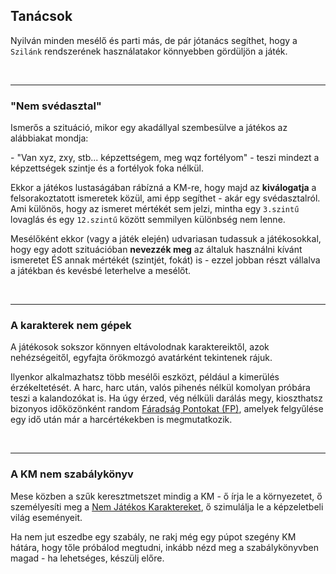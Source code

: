 ## Tanácsok

Nyilván minden mesélő és parti más, de pár jótanács segíthet, hogy a `Szilánk` rendszerének használatakor könnyebben gördüljön a játék.

<br />

---
### "Nem svédasztal"

Ismerős a szituáció, mikor egy akadállyal szembesülve a játékos az alábbiakat mondja:

\- "Van xyz, zxy, stb... képzettségem, meg wqz fortélyom" - teszi mindezt a képzettségek szintje és a fortélyok foka nélkül.

Ekkor a játékos lustaságában rábízná a KM-re, hogy majd az **kiválogatja** a felsorakoztatott ismeretek közül, ami épp segíthet - akár egy svédasztalról. Ami különös, hogy az ismeret mértékét sem jelzi, mintha egy `3.szintű` lovaglás és egy `12.szintű` között semmilyen különbség nem lenne.

Mesélőként ekkor (vagy a játék elején) udvariasan tudassuk a játékosokkal, hogy egy adott szituációban **nevezzék meg** az általuk használni kívánt ismeretet ÉS annak mértékét (szintjét, fokát) is - ezzel jobban részt vállalva a játékban és kevésbé leterhelve a mesélőt.

<br />

---
### A karakterek nem gépek

A játékosok sokszor könnyen eltávolodnak karaktereiktől, azok nehézségeitől, egyfajta örökmozgó avatárként tekintenek rájuk.

Ilyenkor alkalmazhatsz több mesélői eszközt, például a kimerülés érzékeltetését. A harc, harc után, valós pihenés nélkül komolyan próbára teszi a kalandozókat is. Ha úgy érzed, vég nélküli darálás megy, kioszthatsz bizonyos időközönként random [Fáradság Pontokat (FP)](061_02_faradsag_pont.md), amelyek felgyűlése egy idő után már a harcértékekben is megmutatkozik.

<br />

---
### A KM nem szabálykönyv

Mese közben a szűk keresztmetszet mindig a KM - ő írja le a környezetet, ő személyesíti meg a [Nem Játékos Karaktereket](019_10_njk.md), ő szimulálja le a képzeletbeli világ eseményeit.

Ha nem jut eszedbe egy szabály, ne rakj még egy púpot szegény KM hátára, hogy tőle próbálod megtudni, inkább nézd meg a szabálykönyvben magad - ha lehetséges, készülj előre.

